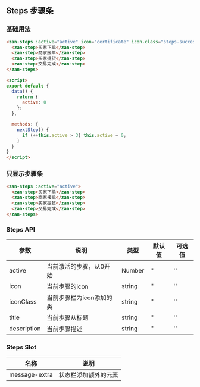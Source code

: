 ## Steps 步骤条

### 基础用法

```html
<zan-steps :active="active" icon="certificate" icon-class="steps-success" title="等待商家发货" description="等待商家发货等待商家发货等待商家发货等待商家发货等待商家发货">
  <zan-step>买家下单</zan-step>
  <zan-step>商家接单</zan-step>
  <zan-step>买家提货</zan-step>
  <zan-step>交易完成</zan-step>
</zan-steps>

<script>
export default {
  data() {
    return {
      active: 0
    };
  },

  methods: {
    nextStep() {
      if (++this.active > 3) this.active = 0;
    }
  }
}
</script>
```

### 只显示步骤条

```html
<zan-steps :active="active">
  <zan-step>买家下单</zan-step>
  <zan-step>商家接单</zan-step>
  <zan-step>买家提货</zan-step>
  <zan-step>交易完成</zan-step>
</zan-steps>
```


### Steps API

| 参数       | 说明      | 类型       | 默认值       | 可选值       |
|-----------|-----------|-----------|-------------|-------------|
| active | 当前激活的步骤，从0开始 | Number  | ''          | ''          |
| icon | 当前步骤的icon | string  | ''          | ''          |
| iconClass | 当前步骤栏为icon添加的类 | string  | ''          | ''          |
| title | 当前步骤从标题 | string  | ''          | ''          |
| description | 当前步骤描述 | string  | ''          | ''          |

### Steps Slot

| 名称       | 说明      |
|-----------|-----------|
| message-extra | 状态栏添加额外的元素 |

